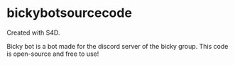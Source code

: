 # bickybotsourcecode
Created with S4D.


Bicky bot is a bot made for the discord server of the bicky group.
This code is open-source and free to use!
